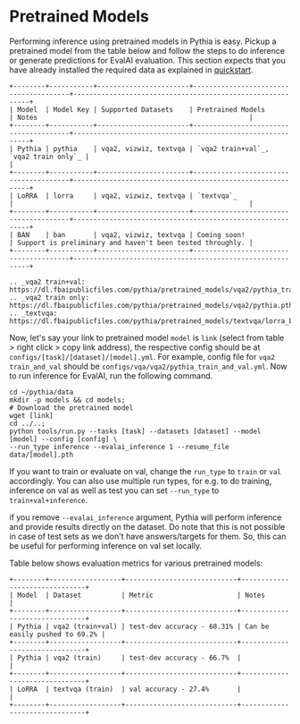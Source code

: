 # Pretrained Models

Performing inference using pretrained models in Pythia is easy. Pickup a pretrained
model from the table below and follow the steps to do inference or generate
predictions for EvalAI evaluation. This section expects that you have already installed the
required data as explained in [quickstart](./quickstart).

```eval_rst
+--------+-----------+-----------------------+---------------------------------------+-----------------------------------------------------------+
| Model  | Model Key | Supported Datasets    | Pretrained Models                     | Notes                                                     |
+--------+-----------+-----------------------+---------------------------------------+-----------------------------------------------------------+
| Pythia | pythia    | vqa2, vizwiz, textvqa | `vqa2 train+val`_, `vqa2 train only`_ |                                                           |
+--------+-----------+-----------------------+---------------------------------------+-----------------------------------------------------------+
| LoRRA  | lorra     | vqa2, vizwiz, textvqa | `textvqa`_                            |                                                           |
+--------+-----------+-----------------------+---------------------------------------+-----------------------------------------------------------+
| BAN    | ban       | vqa2, vizwiz, textvqa | Coming soon!                          | Support is preliminary and haven't been tested throughly. |
+--------+-----------+-----------------------+---------------------------------------+-----------------------------------------------------------+

.. _vqa2 train+val: https://dl.fbaipublicfiles.com/pythia/pretrained_models/vqa2/pythia_train_val.pth
.. _vqa2 train only: https://dl.fbaipublicfiles.com/pythia/pretrained_models/vqa2/pythia.pth
.. _textvqa: https://dl.fbaipublicfiles.com/pythia/pretrained_models/textvqa/lorra_best.pth
```

Now, let's say your link to pretrained model `model` is `link` (select from table > right click > copy link address), the respective config should be at
`configs/[task]/[dataset]/[model].yml`. For example, config file for `vqa2 train_and_val` should be
`configs/vqa/vqa2/pythia_train_and_val.yml`. Now to run inference for EvalAI, run the following command.

```
cd ~/pythia/data
mkdir -p models && cd models;
# Download the pretrained model
wget [link]
cd ../..;
python tools/run.py --tasks [task] --datasets [dataset] --model [model] --config [config] \
--run_type inference --evalai_inference 1 --resume_file data/[model].pth
```

If you want to train or evaluate on val, change the `run_type` to `train` or `val`
accordingly. You can also use multiple run types, for e.g. to do training, inference on
val as well as test you can set `--run_type` to `train+val+inference`.

if you remove `--evalai_inference` argument, Pythia will perform inference and provide results
directly on the dataset. Do note that this is not possible in case of test sets as we
don't have answers/targets for them. So, this can be useful for performing inference
on val set locally.

Table below shows evaluation metrics for various pretrained models:

```eval_rst
+--------+------------------+----------------------------+-------------------------------+
| Model  | Dataset          | Metric                     | Notes                         |
+--------+------------------+----------------------------+-------------------------------+
| Pythia | vqa2 (train+val) | test-dev accuracy - 68.31% | Can be easily pushed to 69.2% |
+--------+------------------+----------------------------+-------------------------------+
| Pythia | vqa2 (train)     | test-dev accuracy - 66.7%  |                               |
+--------+------------------+----------------------------+-------------------------------+
| LoRRA  | textvqa (train)  | val accuracy - 27.4%       |                               |
+--------+------------------+----------------------------+-------------------------------+
```
